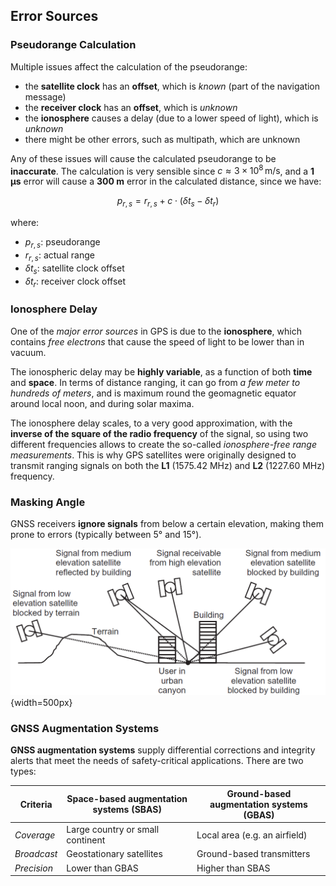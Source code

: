 ## Error Sources

### Pseudorange Calculation

Multiple issues affect the calculation of the pseudorange:

- the **satellite clock** has an **offset**, which is *known* (part of the navigation message)
- the **receiver clock** has an **offset**, which is *unknown*
- the **ionosphere** causes a delay (due to a lower speed of light), which is *unknown*
- there might be other errors, such as multipath, which are unknown

Any of these issues will cause the calculated pseudorange to be **inaccurate**. The calculation is very sensible since $c \approx 3 \times 10^8 \, \text{m/s}$, and a **1 µs** error will cause a **300 m** error in the calculated distance, since we have:

$$
p_{r,s} = r_{r,s} + c \cdot (\delta t_s - \delta t_r)
$$

where:

- $p_{r,s}$: pseudorange
- $r_{r,s}$: actual range
- $\delta t_s$: satellite clock offset
- $\delta t_r$: receiver clock offset

### Ionosphere Delay

One of the *major error sources* in GPS is due to the **ionosphere**, which contains *free electrons* that cause the speed of light to be lower than in vacuum.

The ionospheric delay may be **highly variable**, as a function of both **time** and **space**. In terms of distance ranging, it can go from *a few meter to hundreds of meters*, and is maximum round the geomagnetic equator around local noon, and during solar maxima.

The ionosphere delay scales, to a very good approximation, with the **inverse of the square of the radio frequency** of the signal, so using two different frequencies allows to create the so­-called *ionosphere-­free range measurements*. This is why GPS satellites were originally designed to transmit ranging signals on both the **L1** (1575.42 MHz) and **L2** (1227.60 MHz) frequency.

### Masking Angle

GNSS receivers **ignore signals** from below a certain elevation, making them prone to errors (typically between 5° and 15°).

![Errors due to terrain, buildings, and elevation angle](../../../images/groves/gnss_masking_terrain_buildings.png){width=500px}

### GNSS Augmentation Systems

**GNSS augmentation systems** supply differential corrections and integrity alerts that meet the needs of safety-critical applications. There are two types:

| Criteria | **Space-based augmentation systems (SBAS)** | **Ground-based augmentation systems (GBAS)** |
|----------|----------------------------------------|----------------------------------------|
| *Coverage* | Large country or small continent | Local area (e.g. an airfield) |
| *Broadcast* | Geostationary satellites | Ground-based transmitters |
| *Precision* | Lower than GBAS | Higher than SBAS |

